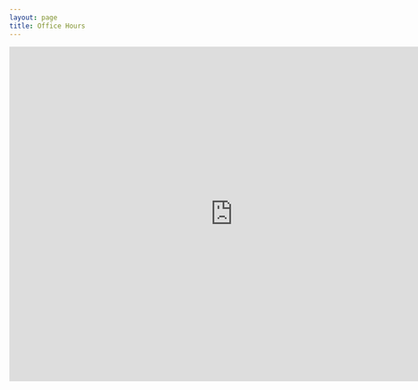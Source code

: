 ```yaml
---
layout: page
title: Office Hours
---
```


<iframe src="https://calendar.google.com/calendar/embed?src=cornell.edu_9rvqtiovsk8j1hfukbq585kd94%40group.calendar.google.com&ctz=America%2FNew_York" style="border: 0" width="800" height="600" frameborder="0" scrolling="no"></iframe>